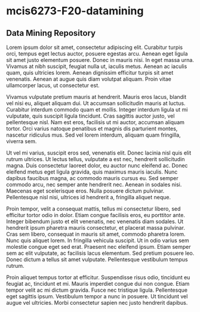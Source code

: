 # mcis6273-F20-datamining
## Data Mining Repository

Lorem ipsum dolor sit amet, consectetur adipiscing elit. Curabitur turpis orci, tempus eget lectus auctor, posuere egestas arcu. Aenean eget ligula sit amet justo elementum posuere. Donec in mauris nisi. In eget massa urna. Vivamus at nibh suscipit, feugiat nulla ut, iaculis metus. Aenean ac iaculis quam, quis ultricies lorem. Aenean dignissim efficitur turpis sit amet venenatis. Aenean at augue quis diam volutpat aliquam. Proin vitae ullamcorper lacus, ut consectetur est.

Vivamus vulputate pretium mauris at hendrerit. Mauris eros lacus, blandit vel nisi eu, aliquet aliquam dui. Ut accumsan sollicitudin mauris at luctus. Curabitur interdum commodo quam et mollis. Integer interdum ligula ut mi vulputate, quis suscipit ligula tincidunt. Cras sagittis auctor justo, vel pellentesque nisl. Nam est eros, facilisis ut mi auctor, accumsan aliquam tortor. Orci varius natoque penatibus et magnis dis parturient montes, nascetur ridiculus mus. Sed vel lorem interdum, aliquam quam fringilla, viverra sem.

Ut vel mi varius, suscipit eros sed, venenatis elit. Donec lacinia nisl quis elit rutrum ultrices. Ut lectus tellus, vulputate a est nec, hendrerit sollicitudin magna. Duis consectetur laoreet dolor, eu auctor nunc eleifend ac. Donec eleifend metus eget ligula gravida, quis maximus mauris iaculis. Nunc dapibus faucibus magna, ac commodo mauris cursus eu. Sed semper commodo arcu, nec semper ante hendrerit nec. Aenean in sodales nisi. Maecenas eget scelerisque eros. Nulla posuere dictum pulvinar. Pellentesque nisl nisi, ultrices id hendrerit a, fringilla aliquet neque.

Proin tempor, velit a consequat mattis, tellus mi consectetur libero, sed efficitur tortor odio in dolor. Etiam congue facilisis eros, eu porttitor ante. Integer bibendum justo et elit venenatis, nec venenatis diam sodales. Ut hendrerit ipsum pharetra mauris consectetur, et placerat massa pulvinar. Cras sem libero, consequat in mauris sit amet, commodo pharetra lorem. Nunc quis aliquet lorem. In fringilla vehicula suscipit. Ut in odio varius sem molestie congue eget sed erat. Praesent nec eleifend ipsum. Etiam semper sem ac elit vulputate, ac facilisis lacus elementum. Sed pretium posuere leo. Donec dictum a tellus sit amet vulputate. Pellentesque vestibulum tempus rutrum.

Proin aliquet tempus tortor at efficitur. Suspendisse risus odio, tincidunt eu feugiat ac, tincidunt et mi. Mauris imperdiet congue dui non congue. Etiam tempor velit ac mi dictum gravida. Fusce nec tristique ligula. Pellentesque eget sagittis ipsum. Vestibulum tempor a nunc in posuere. Ut tincidunt vel augue vel ultricies. Morbi consectetur sapien nec justo hendrerit dapibus.
